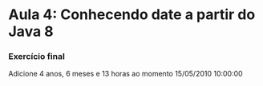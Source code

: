 # Aula 4: Conhecendo date a partir do Java 8

### Exercício final

Adicione 4 anos, 6 meses e 13 horas ao momento 15/05/2010 10:00:00